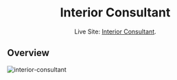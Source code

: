 <!-- Please update value in the {}  -->

<h1 align="center">Interior Consultant</h1>

<div align="center">
   Live Site:  <a href="https://exquisite-lokum-74060e.netlify.app/" target="_blank">Interior Consultant</a>.
</div>

<!-- OVERVIEW -->

## Overview

![interior-consultant](./splendid-cheesecake-696014.netlify.app_.pngexquisite-lokum-74060e.netlify.app_.pngscrrenshot.png)
